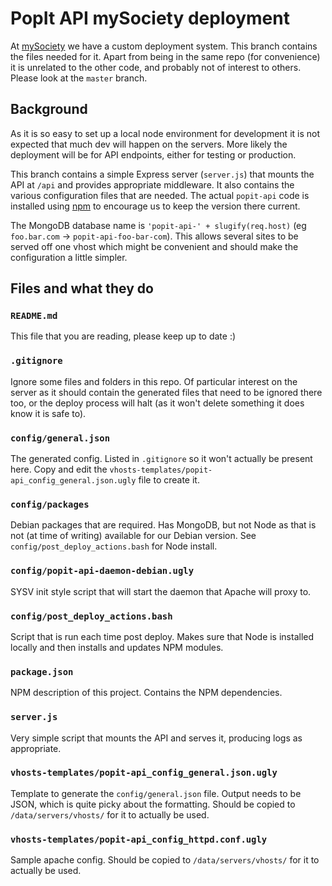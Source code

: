 # PopIt API mySociety deployment

At [mySociety](http://www.mysociety.org/) we have a custom deployment system.
This branch contains the files needed for it. Apart from being in the same repo
(for convenience) it is unrelated to the other code, and probably not of
interest to others. Please look at the `master` branch.


## Background

As it is so easy to set up a local node environment for development it is not
expected that much dev will happen on the servers. More likely the deployment
will be for API endpoints, either for testing or production.

This branch contains a simple Express server (`server.js`) that mounts the API
at `/api` and provides appropriate middleware. It also contains the various
configuration files that are needed. The actual `popit-api` code is installed
using [npm](https://npmjs.org/) to encourage us to keep the version there
current.

The MongoDB database name is `'popit-api-' + slugify(req.host)` (eg
`foo.bar.com` -> `popit-api-foo-bar-com`). This allows several sites to be
served off one vhost which might be convenient and should make the configuration
a little simpler.


## Files and what they do

### `README.md`

This file that you are reading, please keep up to date :)

### `.gitignore`

Ignore some files and folders in this repo. Of particular interest on the server
as it should contain the generated files that need to be ignored there too, or
the deploy process will halt (as it won't delete something it does know it is
safe to).

### `config/general.json`

The generated config. Listed in `.gitignore` so it won't actually be present
here. Copy and edit the `vhosts-templates/popit-api_config_general.json.ugly`
file to create it.

### `config/packages`

Debian packages that are required. Has MongoDB, but not Node as that is not (at
time of writing) available for our Debian version. See
`config/post_deploy_actions.bash` for Node install.

### `config/popit-api-daemon-debian.ugly`

SYSV init style script that will start the daemon that Apache will proxy to.

### `config/post_deploy_actions.bash`

Script that is run each time post deploy. Makes sure that Node is installed
locally and then installs and updates NPM modules.

### `package.json`

NPM description of this project. Contains the NPM dependencies.

### `server.js`

Very simple script that mounts the API and serves it, producing logs as
appropriate.

### `vhosts-templates/popit-api_config_general.json.ugly`

Template to generate the `config/general.json` file. Output needs to be JSON,
which is quite picky about the formatting. Should be copied to `/data/servers/vhosts/` for it to actually be used.

### `vhosts-templates/popit-api_config_httpd.conf.ugly`

Sample apache config.  Should be copied to `/data/servers/vhosts/` for it to actually be used.
